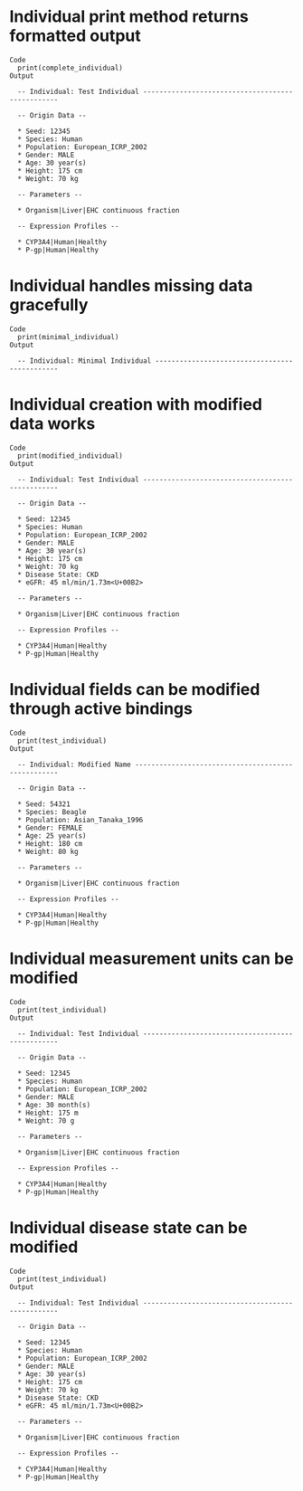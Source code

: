 # Individual print method returns formatted output

    Code
      print(complete_individual)
    Output
      
      -- Individual: Test Individual -------------------------------------------------
      
      -- Origin Data --
      
      * Seed: 12345
      * Species: Human
      * Population: European_ICRP_2002
      * Gender: MALE
      * Age: 30 year(s)
      * Height: 175 cm
      * Weight: 70 kg
      
      -- Parameters --
      
      * Organism|Liver|EHC continuous fraction
      
      -- Expression Profiles --
      
      * CYP3A4|Human|Healthy
      * P-gp|Human|Healthy

# Individual handles missing data gracefully

    Code
      print(minimal_individual)
    Output
      
      -- Individual: Minimal Individual ----------------------------------------------

# Individual creation with modified data works

    Code
      print(modified_individual)
    Output
      
      -- Individual: Test Individual -------------------------------------------------
      
      -- Origin Data --
      
      * Seed: 12345
      * Species: Human
      * Population: European_ICRP_2002
      * Gender: MALE
      * Age: 30 year(s)
      * Height: 175 cm
      * Weight: 70 kg
      * Disease State: CKD
      * eGFR: 45 ml/min/1.73m<U+00B2>
      
      -- Parameters --
      
      * Organism|Liver|EHC continuous fraction
      
      -- Expression Profiles --
      
      * CYP3A4|Human|Healthy
      * P-gp|Human|Healthy

# Individual fields can be modified through active bindings

    Code
      print(test_individual)
    Output
      
      -- Individual: Modified Name ---------------------------------------------------
      
      -- Origin Data --
      
      * Seed: 54321
      * Species: Beagle
      * Population: Asian_Tanaka_1996
      * Gender: FEMALE
      * Age: 25 year(s)
      * Height: 180 cm
      * Weight: 80 kg
      
      -- Parameters --
      
      * Organism|Liver|EHC continuous fraction
      
      -- Expression Profiles --
      
      * CYP3A4|Human|Healthy
      * P-gp|Human|Healthy

# Individual measurement units can be modified

    Code
      print(test_individual)
    Output
      
      -- Individual: Test Individual -------------------------------------------------
      
      -- Origin Data --
      
      * Seed: 12345
      * Species: Human
      * Population: European_ICRP_2002
      * Gender: MALE
      * Age: 30 month(s)
      * Height: 175 m
      * Weight: 70 g
      
      -- Parameters --
      
      * Organism|Liver|EHC continuous fraction
      
      -- Expression Profiles --
      
      * CYP3A4|Human|Healthy
      * P-gp|Human|Healthy

# Individual disease state can be modified

    Code
      print(test_individual)
    Output
      
      -- Individual: Test Individual -------------------------------------------------
      
      -- Origin Data --
      
      * Seed: 12345
      * Species: Human
      * Population: European_ICRP_2002
      * Gender: MALE
      * Age: 30 year(s)
      * Height: 175 cm
      * Weight: 70 kg
      * Disease State: CKD
      * eGFR: 45 ml/min/1.73m<U+00B2>
      
      -- Parameters --
      
      * Organism|Liver|EHC continuous fraction
      
      -- Expression Profiles --
      
      * CYP3A4|Human|Healthy
      * P-gp|Human|Healthy

